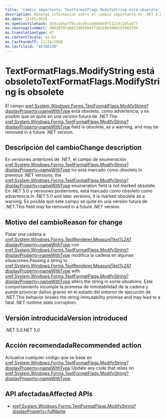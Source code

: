 ```yaml
---
title: 'Cambio importante: TextFormatFlags.ModifyString está obsoleto'
description: Obtenga información sobre el cambio importante en .NET 5.0 donde el campo TextFormatFlags.ModifyString está obsoleto como una advertencia.
ms.date: 11/05/2020
ms.openlocfilehash: 83dca65a770ccdcd5ce48bb669f5122dc2d5ad77
ms.sourcegitcommit: d8020797a6657d0fbbdff362b80300815f682f94
ms.translationtype: HT
ms.contentlocale: es-ES
ms.lasthandoff: 11/24/2020
ms.locfileid: "95760138"
---
```

# <a name="textformatflagsmodifystring-is-obsolete"></a><span data-ttu-id="0556b-103">TextFormatFlags.ModifyString está obsoleto</span><span class="sxs-lookup"><span data-stu-id="0556b-103">TextFormatFlags.ModifyString is obsolete</span></span>

<span data-ttu-id="0556b-104">El campo <xref:System.Windows.Forms.TextFormatFlags.ModifyString?displayProperty=nameWithType> está obsoleto, como advertencia, y es posible que se quite en una versión futura de .NET.</span><span class="sxs-lookup"><span data-stu-id="0556b-104">The <xref:System.Windows.Forms.TextFormatFlags.ModifyString?displayProperty=nameWithType> field is obsolete, as a warning, and may be removed in a future .NET version.</span></span>

## <a name="change-description"></a><span data-ttu-id="0556b-105">Descripción del cambio</span><span class="sxs-lookup"><span data-stu-id="0556b-105">Change description</span></span>

<span data-ttu-id="0556b-106">En versiones anteriores de .NET, el campo de enumeración <xref:System.Windows.Forms.TextFormatFlags.ModifyString?displayProperty=nameWithType> no está marcado como obsoleto.</span><span class="sxs-lookup"><span data-stu-id="0556b-106">In previous .NET versions, the <xref:System.Windows.Forms.TextFormatFlags.ModifyString?displayProperty=nameWithType> enumeration field is not marked obsolete.</span></span> <span data-ttu-id="0556b-107">En .NET 5.0 y versiones posteriores, está marcado como obsoleto como advertencia.</span><span class="sxs-lookup"><span data-stu-id="0556b-107">In .NET 5.0 and later versions, it is marked obsolete as a warning.</span></span> <span data-ttu-id="0556b-108">Es posible que este campo se quite en una versión futura de .NET.</span><span class="sxs-lookup"><span data-stu-id="0556b-108">This field may be removed in a future .NET version.</span></span>

## <a name="reason-for-change"></a><span data-ttu-id="0556b-109">Motivo del cambio</span><span class="sxs-lookup"><span data-stu-id="0556b-109">Reason for change</span></span>

<span data-ttu-id="0556b-110">Pasar una cadena a <xref:System.Windows.Forms.TextRenderer.MeasureText%2A?displayProperty=nameWithType> con <xref:System.Windows.Forms.TextFormatFlags.ModifyString?displayProperty=nameWithType> modifica la cadena en algunas situaciones.</span><span class="sxs-lookup"><span data-stu-id="0556b-110">Passing a string to <xref:System.Windows.Forms.TextRenderer.MeasureText%2A?displayProperty=nameWithType> with <xref:System.Windows.Forms.TextFormatFlags.ModifyString?displayProperty=nameWithType> alters the string in some situations.</span></span> <span data-ttu-id="0556b-111">Este comportamiento incumple la promesa de inmutabilidad de la cadena y puede provocar daños graves en el estado del entorno de ejecución de .NET.</span><span class="sxs-lookup"><span data-stu-id="0556b-111">This behavior breaks the string immutability promise and may lead to a fatal .NET runtime state corruption.</span></span>

## <a name="version-introduced"></a><span data-ttu-id="0556b-112">Versión introducida</span><span class="sxs-lookup"><span data-stu-id="0556b-112">Version introduced</span></span>

<span data-ttu-id="0556b-113">.NET 5.0</span><span class="sxs-lookup"><span data-stu-id="0556b-113">.NET 5.0</span></span>

## <a name="recommended-action"></a><span data-ttu-id="0556b-114">Acción recomendada</span><span class="sxs-lookup"><span data-stu-id="0556b-114">Recommended action</span></span>

<span data-ttu-id="0556b-115">Actualice cualquier código que se base en <xref:System.Windows.Forms.TextFormatFlags.ModifyString?displayProperty=nameWithType>.</span><span class="sxs-lookup"><span data-stu-id="0556b-115">Update any code that relies on <xref:System.Windows.Forms.TextFormatFlags.ModifyString?displayProperty=nameWithType>.</span></span>

## <a name="affected-apis"></a><span data-ttu-id="0556b-116">API afectadas</span><span class="sxs-lookup"><span data-stu-id="0556b-116">Affected APIs</span></span>

- <xref:System.Windows.Forms.TextFormatFlags.ModifyString?displayProperty=fullName>

<!--

### Affected APIs

- `F:System.Windows.Forms.TextFormatFlags.ModifyString`

### Category

Windows Forms

-->
